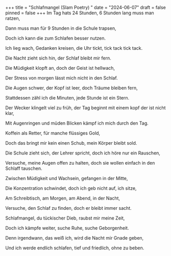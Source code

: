 +++
title = "Schlafmangel (Slam Poetry) "
date = "2024-06-07"
draft = false
pinned = false
+++
Im Tag hats 24 Stunden, 6 Stunden lang muss man ratzen,   

Dann muss man für 9 Stunden in die Schule trapsen,   

Doch ich kann die zum Schlafen besser nutzen. 

Ich lieg wach, Gedanken kreisen, die Uhr tickt, tick tack tick tack.  

Die Nacht zieht sich hin, der Schlaf bleibt mir fern.  

Die Müdigkeit klopft an, doch der Geist ist hellwach,   

Der Stress von morgen lässt mich nicht in den Schlaf. 

Die Augen schwer, der Kopf ist leer, doch Träume bleiben fern,   

Stattdessen zähl ich die Minuten, jede Stunde ist ein Stern.   

Der Wecker klingelt viel zu früh, der Tag beginnt mit einem kopf der ist nicht klar,  

Mit Augenringen und müden Blicken kämpf ich mich durch den Tag. 

Koffein als Retter, für manche flüssiges Gold,  

Doch das bringt mir kein einen Schub, mein Körper bleibt sold.   

Die Schule zieht sich, der Lehrer spricht, doch ich höre nur ein Rauschen,   

Versuche, meine Augen offen zu halten, doch sie wollen einfach in den Schlaff tauschen. 

Zwischen Müdigkeit und Wachsein, gefangen in der Mitte,   

Die Konzentration schwindet, doch ich geb nicht auf, ich sitze,   

Am Schreibtisch, am Morgen, am Abend, in der Nacht,   

Versuche, den Schlaf zu finden, doch er bleibt immer sacht. 

Schlafmangel, du tückischer Dieb, raubst mir meine Zeit,   

Doch ich kämpfe weiter, suche Ruhe, suche Geborgenheit.   

Denn irgendwann, das weiß ich, wird die Nacht mir Gnade geben,   

Und ich werde endlich schlafen, tief und friedlich, ohne zu beben.